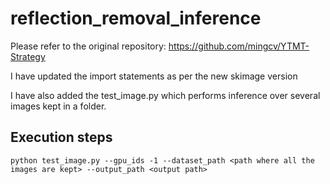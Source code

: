 # reflection_removal_inference

Please refer to the original repository: https://github.com/mingcv/YTMT-Strategy

I have updated the import statements as per the new skimage version

I have also added the test_image.py which performs inference over several images kept in a folder.

## Execution steps
```
python test_image.py --gpu_ids -1 --dataset_path <path where all the images are kept> --output_path <output path>
```